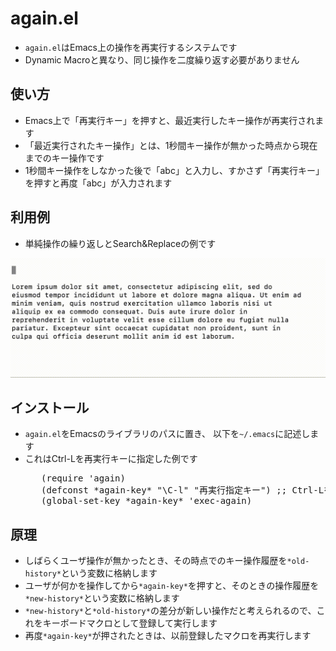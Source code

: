 <h1>again.el</h1>

<ul>
  <li><code>again.el</code>はEmacs上の操作を再実行するシステムです</li>
  <li>Dynamic Macroと異なり、同じ操作を二度繰り返す必要がありません</li>
</ul>

<h2>使い方</h2>

<ul>
  <li>Emacs上で「再実行キー」を押すと、最近実行したキー操作が再実行されます</li>
  <li>「最近実行されたキー操作」とは、1秒間キー操作が無かった時点から現在までのキー操作です</li>
  <li>1秒間キー操作をしなかった後で「abc」と入力し、すかさず「再実行キー」を押すと再度「abc」が入力されます</li>
</ul>

<h2>利用例</h2>

<ul>
  <li>単純操作の繰り返しとSearch&amp;Replaceの例です</li>
</ul>


<img src=again.gif>


<h2>インストール</h2>

<ul>
  <li><code>again.el</code>をEmacsのライブラリのパスに置き、
    以下を<code>~/.emacs</code>に記述します</li>
  <li>これはCtrl-Lを再実行キーに指定した例です</li>
  <pre>
   (require 'again)
   (defconst *again-key* "\C-l" "再実行指定キー") ;; Ctrl-Lを再実行キーにする場合
   (global-set-key *again-key* 'exec-again)  </pre>
</ul>

<h2>原理</h2>

<ul>
  <li>しばらくユーザ操作が無かったとき、その時点でのキー操作履歴を<code>*old-history*</code>という変数に格納します</li>
  <li>ユーザが何かを操作してから<code>*again-key*</code>を押すと、そのときの操作履歴を<code>*new-history*</code>という変数に格納します</li>
  <li><code>*new-history*</code>と<code>*old-history*</code>の差分が新しい操作だと考えられるので、これをキーボードマクロとして登録して実行します</li>
  <li>再度<code>*again-key*</code>が押されたときは、以前登録したマクロを再実行します</li>
</ul>




